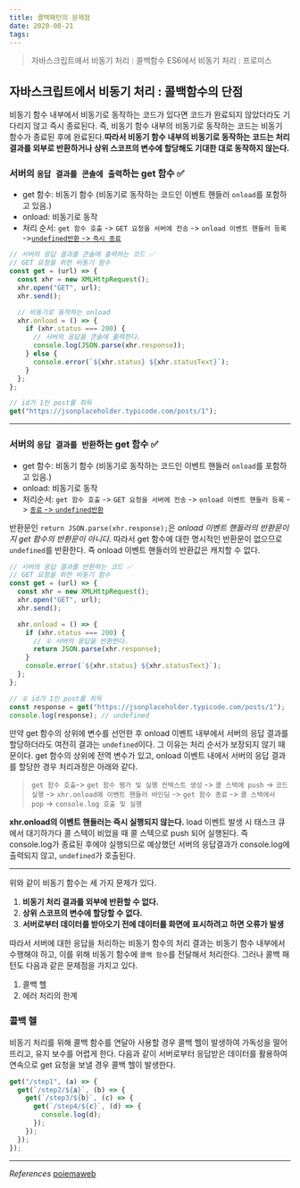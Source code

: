```yaml
---
title: 콜백패턴의 문제점
date: 2020-08-21
tags:
---
```


> 자바스크립트에서 비동기 처리 : 콜백함수
> ES6에서 비동기 처리 : 프로미스

## 자바스크립트에서 비동기 처리 : 콜백함수의 **단점**

비동기 함수 내부에서 비동기로 동작하는 코드가 있다면 코드가 완료되지 않았더라도 기다리지 않고 즉시 종료된다. 즉, 비동기 함수 내부의 비동기로 동작하는 코드는 비동기 함수가 종료된 후에 완료된다.**따라서 비동기 함수 내부의 비동기로 동작하는 코드는 처리 결과를 외부로 반환하거나 상위 스코프의 변수에 할당해도 기대한 대로 동작하지 않는다.**

### 서버의 `응답 결과를 콘솔에 출력`하는 get 함수 ✅

- get 함수: 비동기 함수 (비동기로 동작하는 코드인 이벤트 핸들러 `onload`를 포함하고 있음.)
- onload: 비동기로 동작
- 처리 순서: `get 함수 호출` -> `GET 요청을 서버에 전송` -> `onload 이벤트 핸들러 등록` -><u>`undefined반환` -> `즉시 종료`</u>

```javascript
// 서버의 응답 결과를 콘솔에 출력하는 코드 ✅
// GET 요청을 위한 비동기 함수
const get = (url) => {
  const xhr = new XMLHttpRequest();
  xhr.open("GET", url);
  xhr.send();

  // 비동기로 동작하는 onload
  xhr.onload = () => {
    if (xhr.status === 200) {
      // 서버의 응답을 콘솔에 출력한다.
      console.log(JSON.parse(xhr.response));
    } else {
      console.error(`${xhr.status} ${xhr.statusText}`);
    }
  };
};

// id가 1인 post를 취득
get("https://jsonplaceholder.typicode.com/posts/1");
```

---

### 서버의 `응답 결과를 반환`하는 get 함수 ✅

- get 함수: 비동기 함수 (비동기로 동작하는 코드인 이벤트 핸들러 `onload`를 포함하고 있음.)
- onload: 비동기로 동작
- 처리순서: `get 함수 호출` -> `GET 요청을 서버에 전송` -> `onload 이벤트 핸들러 등록` -> <u>`종료` -> `undefined반환`</u>

반환문인 `return JSON.parse(xhr.response);`은 _onload 이벤트 핸들러의 반환문이지 get 함수의 반환문이 아니다._ 따라서 get 함수에 대한 명시적인 반환문이 없으므로 `undefined`를 반환한다. 즉 onload 이벤트 핸들러의 반환값은 캐치할 수 없다.

```javascript
// 서버의 응답 결과를 반환하는 코드 ✅
// GET 요청을 위한 비동기 함수
const get = (url) => {
  const xhr = new XMLHttpRequest();
  xhr.open("GET", url);
  xhr.send();

  xhr.onload = () => {
    if (xhr.status === 200) {
      // ① 서버의 응답을 반환한다.
      return JSON.parse(xhr.response);
    }
    console.error(`${xhr.status} ${xhr.statusText}`);
  };
};

// ② id가 1인 post를 취득
const response = get("https://jsonplaceholder.typicode.com/posts/1");
console.log(response); // undefined
```

만약 get 함수의 상위에 변수를 선언한 후 onload 이벤트 내부에서 서버의 응답 결과를 할당하더라도 여전히 결과는 `undefined`이다. 그 이유는 처리 순서가 보장되지 않기 때문이다. get 함수의 상위에 전역 변수가 있고, onload 이벤트 내에서 서버의 응답 결과를 할당한 경우 처리과정은 아래와 같다.

> `get 함수 호출`-> `get 함수 평가 및 실행 컨텍스트 생성` -> `콜 스택에 push` -> `코드 실행` -> `xhr.onload에 이벤트 핸들러 바인딩` -> `get 함수 종료` -> `콜 스텍에서 pop` -> `console.log 호출 및 실행`

**xhr.onload의 이벤트 핸들러는 즉시 실행되지 않는다.** load 이벤트 발생 시 태스크 큐에서 대기하가다 콜 스텍이 비었을 때 콜 스텍으로 push 되어 실행된다. 즉 console.log가 종료된 후에야 실행되므로 예상했던 서버의 응답결과가 console.log에 출력되지 않고, `undefined`가 호출된다.

---

위와 같이 비동기 함수는 세 가지 문제가 있다.

1. **비동기 처리 결과를 외부에 반환할 수 없다.**
2. **상위 스코프의 변수에 할당할 수 없다.**
3. **서버로부터 데이터를 받아오기 전에 데이터를 화면에 표시하려고 하면 오류가 발생**

따라서 서버에 대한 응답을 처리하는 비동기 함수의 처리 결과는 비동기 함수 내부에서 수행해야 하고, 이를 위해 비동기 함수에 `콜백 함수`를 전달해서 처리한다. 그러나 콜백 패턴도 다음과 같은 문제점을 가지고 있다.

1. 콜백 헬
2. 에러 처리의 한계

### 콜백 헬

비동기 처리를 위해 콜백 함수를 연달아 사용할 경우 콜백 헬이 발생하여 가독성을 떨어뜨리고, 유지 보수를 어렵게 한다. 다음과 같이 서버로부터 응답받은 데이터를 활용하여 연속으로 get 요청을 보낼 경우 콜백 헬이 발생한다.

```javascript
get("/step1", (a) => {
  get(`/step2/${a}`, (b) => {
    get(`/step3/${b}`, (c) => {
      get(`/step4/${c}`, (d) => {
        console.log(d);
      });
    });
  });
});
```

---

_References_
[poiemaweb](https://poiemaweb.com/fastcampus/promise)
